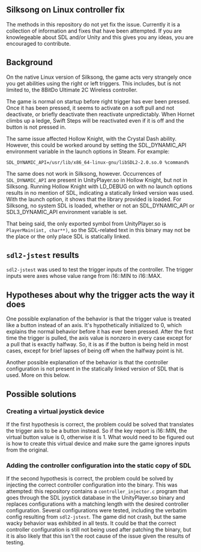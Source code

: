 ## Silksong on Linux controller fix

The methods in this repository do not yet fix the issue. Currently it is a
collection of information and fixes that have been attempted. If you are
knowlegeable about SDL and/or Unity and this gives you any ideas, you are
encouraged to contribute.

## Background

On the native Linux version of Silksong, the game acts very strangely once you
get abilities using the right or left triggers. This includes, but is not
limited to, the 8BitDo Ultimate 2C Wireless controller.

The game is normal on startup before right trigger has ever been pressed. Once
it has been pressed, it seems to activate on a soft pull and not deactivate, or
briefly deactivate then reactivate unpredictably. When Hornet climbs up a ledge,
Swift Steps will be reactivated even if it is off and the button is not pressed
in.

The same issue affected Hollow Knight, with the Crystal Dash ability. However,
this could be worked around by setting the SDL_DYNAMIC_API environment variable
in the launch options in Steam. For example:

```
SDL_DYNAMIC_API=/usr/lib/x86_64-linux-gnu/libSDL2-2.0.so.0 %command%
```

The same does not work in Silksong, however. Occurrences of `SDL_DYNAMIC_API`
are present in UnityPlayer.so in Hollow Knight, but not in Silksong. Running
Hollow Knight with LD_DEBUG on with no launch options results in no mention of
SDL, indicating a statically linked version was used. With the launch option, it
shows that the library provided is loaded. For Silksong, no system SDL is
loaded, whether or not an SDL_DYNAMIC_API or SDL3_DYNAMIC_API environment
variable is set.

That being said, the only exported symbol from UnityPlayer.so is
`PlayerMain(int, char**)`, so the SDL-related text in this binary may not be the
place or the only place SDL is statically linked.

## `sdl2-jstest` results

`sdl2-jstest` was used to test the trigger inputs of the controller. The trigger
inputs were axes whose value range from i16::MIN to i16::MAX.

## Hypotheses about why the trigger acts the way it does

One possible explanation of the behavior is that the trigger value is treated
like a button instead of an axis. It's hypothetically initialized to 0, which
explains the normal behavior before it has ever been pressed. After the first
time the trigger is pulled, the axis value is nonzero in every case except for a
pull that is exactly halfway. So, it is as if the button is being held in most
cases, except for brief lapses of being off when the halfway point is hit.

Another possible explanation of the behavior is that the controller
configuration is not present in the statically linked version of SDL that is
used. More on this below.

## Possible solutions

### Creating a virtual joystick device

If the first hypothesis is correct, the problem could be solved that translates
the trigger axis to be a button instead. So if the key report is i16::MIN, the
virtual button value is 0, otherwise it is 1. What would need to be figured out
is how to create this virtual device and make sure the game ignores inputs from
the original.

### Adding the controller configuration into the static copy of SDL

If the second hypothesis is correct, the problem could be solved by injecting
the correct controller configuration into the binary. This was attempted: this
repository contains a `controller_injector.c` program that goes through the SDL
joystick database in the UnityPlayer.so binary and replaces configurations with
a matching length with the desired controller configuration. Several
configurations were tested, including the verbatim config resulting from
`sdl2-jstest`. The game did not crash, but the same wacky behavior was exhibited
in all tests. It could be that the correct controller configuration is still not
being used after patching the binary, but it is also likely that this isn't the
root cause of the issue given the results of testing.
